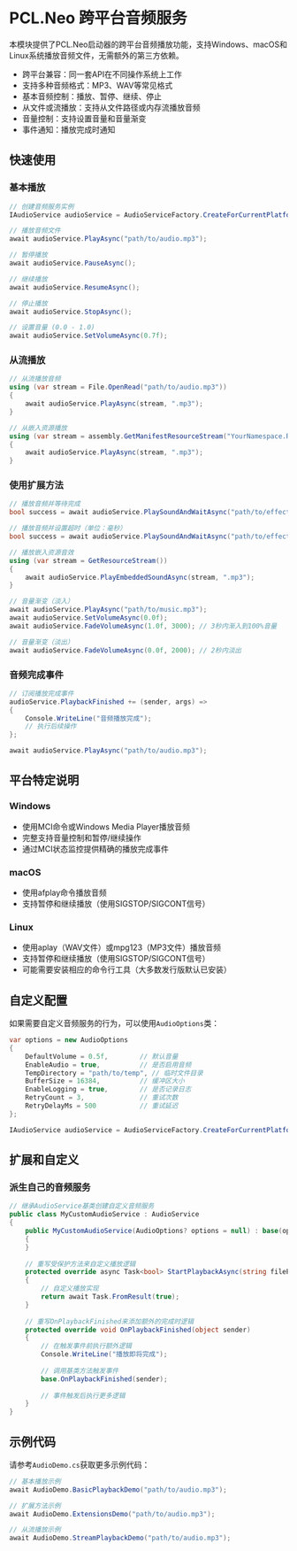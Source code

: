 # PCL.Neo 跨平台音频服务

本模块提供了PCL.Neo启动器的跨平台音频播放功能，支持Windows、macOS和Linux系统播放音频文件，无需额外的第三方依赖。

- 跨平台兼容：同一套API在不同操作系统上工作
- 支持多种音频格式：MP3、WAV等常见格式
- 基本音频控制：播放、暂停、继续、停止
- 从文件或流播放：支持从文件路径或内存流播放音频
- 音量控制：支持设置音量和音量渐变
- 事件通知：播放完成时通知

## 快速使用

### 基本播放

```csharp
// 创建音频服务实例
IAudioService audioService = AudioServiceFactory.CreateForCurrentPlatform();

// 播放音频文件
await audioService.PlayAsync("path/to/audio.mp3");

// 暂停播放
await audioService.PauseAsync();

// 继续播放
await audioService.ResumeAsync();

// 停止播放
await audioService.StopAsync();

// 设置音量 (0.0 - 1.0)
await audioService.SetVolumeAsync(0.7f);
```

### 从流播放

```csharp
// 从流播放音频
using (var stream = File.OpenRead("path/to/audio.mp3"))
{
    await audioService.PlayAsync(stream, ".mp3");
}

// 从嵌入资源播放
using (var stream = assembly.GetManifestResourceStream("YourNamespace.Resources.sound.mp3"))
{
    await audioService.PlayAsync(stream, ".mp3");
}
```

### 使用扩展方法

```csharp
// 播放音频并等待完成
bool success = await audioService.PlaySoundAndWaitAsync("path/to/effect.wav");

// 播放音频并设置超时（单位：毫秒）
bool success = await audioService.PlaySoundAndWaitAsync("path/to/effect.wav", 5000);

// 播放嵌入资源音效
using (var stream = GetResourceStream())
{
    await audioService.PlayEmbeddedSoundAsync(stream, ".mp3");
}

// 音量渐变（淡入）
await audioService.PlayAsync("path/to/music.mp3");
await audioService.SetVolumeAsync(0.0f);
await audioService.FadeVolumeAsync(1.0f, 3000); // 3秒内渐入到100%音量

// 音量渐变（淡出）
await audioService.FadeVolumeAsync(0.0f, 2000); // 2秒内淡出
```

### 音频完成事件

```csharp
// 订阅播放完成事件
audioService.PlaybackFinished += (sender, args) =>
{
    Console.WriteLine("音频播放完成");
    // 执行后续操作
};

await audioService.PlayAsync("path/to/audio.mp3");
```

## 平台特定说明

### Windows
- 使用MCI命令或Windows Media Player播放音频
- 完整支持音量控制和暂停/继续操作
- 通过MCI状态监控提供精确的播放完成事件

### macOS
- 使用afplay命令播放音频
- 支持暂停和继续播放（使用SIGSTOP/SIGCONT信号）

### Linux
- 使用aplay（WAV文件）或mpg123（MP3文件）播放音频
- 支持暂停和继续播放（使用SIGSTOP/SIGCONT信号）
- 可能需要安装相应的命令行工具（大多数发行版默认已安装）

## 自定义配置

如果需要自定义音频服务的行为，可以使用`AudioOptions`类：

```csharp
var options = new AudioOptions
{
    DefaultVolume = 0.5f,        // 默认音量
    EnableAudio = true,          // 是否启用音频
    TempDirectory = "path/to/temp", // 临时文件目录
    BufferSize = 16384,          // 缓冲区大小
    EnableLogging = true,        // 是否记录日志
    RetryCount = 3,              // 重试次数
    RetryDelayMs = 500           // 重试延迟
};

IAudioService audioService = AudioServiceFactory.CreateForCurrentPlatform(options);
```

## 扩展和自定义

### 派生自己的音频服务

```csharp
// 继承AudioService基类创建自定义音频服务
public class MyCustomAudioService : AudioService
{
    public MyCustomAudioService(AudioOptions? options = null) : base(options)
    {
    }
    
    // 重写受保护方法来自定义播放逻辑
    protected override async Task<bool> StartPlaybackAsync(string filePath, CancellationToken cancellationToken)
    {
        // 自定义播放实现
        return await Task.FromResult(true);
    }
    
    // 重写OnPlaybackFinished来添加额外的完成时逻辑
    protected override void OnPlaybackFinished(object sender)
    {
        // 在触发事件前执行额外逻辑
        Console.WriteLine("播放即将完成");
        
        // 调用基类方法触发事件
        base.OnPlaybackFinished(sender);
        
        // 事件触发后执行更多逻辑
    }
}
```

## 示例代码

请参考`AudioDemo.cs`获取更多示例代码：

```csharp
// 基本播放示例
await AudioDemo.BasicPlaybackDemo("path/to/audio.mp3");

// 扩展方法示例
await AudioDemo.ExtensionsDemo("path/to/audio.mp3");

// 从流播放示例
await AudioDemo.StreamPlaybackDemo("path/to/audio.mp3");
``` 